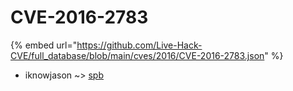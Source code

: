 # CVE-2016-2783
{% embed url="https://github.com/Live-Hack-CVE/full_database/blob/main/cves/2016/CVE-2016-2783.json" %}

* iknowjason ~> [spb](https://www.alice-snow.ru/2016/database/cve-2016-2783/spb-iknowjason)